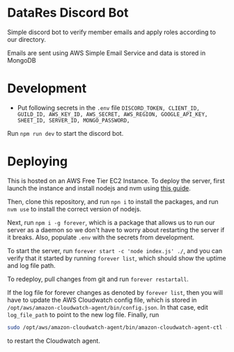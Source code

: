 # DataRes Discord Bot

Simple discord bot to verify member emails and apply roles according to our directory.

Emails are sent using AWS Simple Email Service and data is stored in MongoDB

# Development

- Put following secrets in the `.env` file
  `DISCORD_TOKEN,
CLIENT_ID,
GUILD_ID,
AWS_KEY_ID,
AWS_SECRET,
AWS_REGION,
GOOGLE_API_KEY,
SHEET_ID,
SERVER_ID,
MONGO_PASSWORD,`

Run `npm run dev` to start the discord bot.

# Deploying

This is hosted on an AWS Free Tier EC2 Instance. To deploy the server, first launch the instance and install nodejs and nvm using [this guide](https://www.digitalocean.com/community/tutorials/how-to-install-node-js-on-ubuntu-20-04).

Then, clone this repository, and run `npn i` to install the packages, and run `nvm use` to install the correct version of nodejs.

Next, run `npm i -g forever`, which is a package that allows us to run our server as a daemon so we don't have to worry about restarting the server if it breaks. Also, populate `.env` with the secrets from development.

To start the server, run `forever start -c 'node index.js' ./`, and you can verify that it started by running `forever list`, which should show the uptime and log file path.

To redeploy, pull changes from git and run `forever restartall`.

If the log file for forever changes as denoted by `forever list`, then you will have to update the AWS Cloudwatch config file, which is stored in `/opt/aws/amazon-cloudwatch-agent/bin/config.json`. In that case, edit `log_file_path` to point to the new log file. Finally, run

```bash
sudo /opt/aws/amazon-cloudwatch-agent/bin/amazon-cloudwatch-agent-ctl -a fetch-config -m ec2 -c file:/opt/aws/amazon-cloudwatch-agent/bin/config.json -s
```

to restart the Cloudwatch agent.
